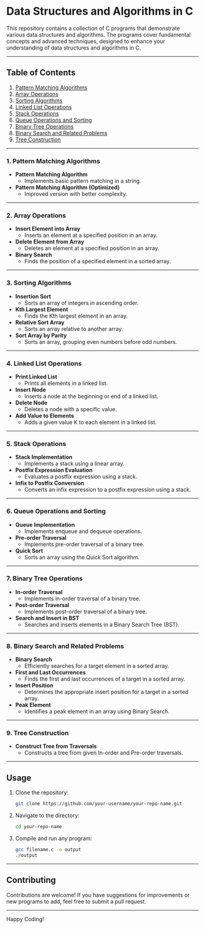 # Data Structures and Algorithms in C

This repository contains a collection of C programs that demonstrate various data structures and algorithms. The programs cover fundamental concepts and advanced techniques, designed to enhance your understanding of data structures and algorithms in C.

---

## **Table of Contents**

1. [Pattern Matching Algorithms](#1-pattern-matching-algorithms)
2. [Array Operations](#2-array-operations)
3. [Sorting Algorithms](#3-sorting-algorithms)
4. [Linked List Operations](#4-linked-list-operations)
5. [Stack Operations](#5-stack-operations)
6. [Queue Operations and Sorting](#6-queue-operations-and-sorting)
7. [Binary Tree Operations](#7-binary-tree-operations)
8. [Binary Search and Related Problems](#8-binary-search-and-related-problems)
9. [Tree Construction](#9-tree-construction)

---

### **1. Pattern Matching Algorithms**

- **Pattern Matching Algorithm**
  - Implements basic pattern matching in a string.
- **Pattern Matching Algorithm (Optimized)**
  - Improved version with better complexity.

---

### **2. Array Operations**

- **Insert Element into Array**
  - Inserts an element at a specified position in an array.
- **Delete Element from Array**
  - Deletes an element at a specified position in an array.
- **Binary Search**
  - Finds the position of a specified element in a sorted array.

---

### **3. Sorting Algorithms**

- **Insertion Sort**
  - Sorts an array of integers in ascending order.
- **Kth Largest Element**
  - Finds the Kth largest element in an array.
- **Relative Sort Array**
  - Sorts an array relative to another array.
- **Sort Array by Parity**
  - Sorts an array, grouping even numbers before odd numbers.

---

### **4. Linked List Operations**

- **Print Linked List**
  - Prints all elements in a linked list.
- **Insert Node**
  - Inserts a node at the beginning or end of a linked list.
- **Delete Node**
  - Deletes a node with a specific value.
- **Add Value to Elements**
  - Adds a given value K to each element in a linked list.

---

### **5. Stack Operations**

- **Stack Implementation**
  - Implements a stack using a linear array.
- **Postfix Expression Evaluation**
  - Evaluates a postfix expression using a stack.
- **Infix to Postfix Conversion**
  - Converts an infix expression to a postfix expression using a stack.

---

### **6. Queue Operations and Sorting**

- **Queue Implementation**
  - Implements enqueue and dequeue operations.
- **Pre-order Traversal**
  - Implements pre-order traversal of a binary tree.
- **Quick Sort**
  - Sorts an array using the Quick Sort algorithm.

---

### **7. Binary Tree Operations**

- **In-order Traversal**
  - Implements in-order traversal of a binary tree.
- **Post-order Traversal**
  - Implements post-order traversal of a binary tree.
- **Search and Insert in BST**
  - Searches and inserts elements in a Binary Search Tree (BST).

---

### **8. Binary Search and Related Problems**

- **Binary Search**
  - Efficiently searches for a target element in a sorted array.
- **First and Last Occurrences**
  - Finds the first and last occurrences of a target in a sorted array.
- **Insert Position**
  - Determines the appropriate insert position for a target in a sorted array.
- **Peak Element**
  - Identifies a peak element in an array using Binary Search.

---

### **9. Tree Construction**

- **Construct Tree from Traversals**
  - Constructs a tree from given In-order and Pre-order traversals.

---

## **Usage**

1. Clone the repository:
   ```bash
   git clone https://github.com/your-username/your-repo-name.git
   ```

2. Navigate to the directory:
   ```bash
   cd your-repo-name
   ```

3. Compile and run any program:
   ```bash
   gcc filename.c -o output
   ./output
   ```

---

## **Contributing**

Contributions are welcome! If you have suggestions for improvements or new programs to add, feel free to submit a pull request.

---

Happy Coding!



